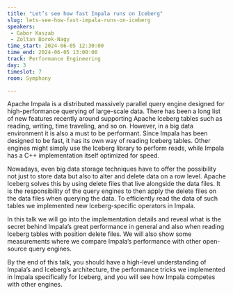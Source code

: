 ```yaml
---
title: "Let’s see how fast Impala runs on Iceberg"
slug: lets-see-how-fast-impala-runs-on-iceberg
speakers:
 - Gabor Kaszab
 - Zoltan Borok-Nagy
time_start: 2024-06-05 12:30:00
time_end: 2024-06-05 13:00:00
track: Performance Engineering
day: 3
timeslot: 7
room: Symphony

---
```


Apache Impala is a distributed massively parallel query engine designed for high-performance querying of large-scale data. There has been a long list of new features recently around supporting Apache Iceberg tables such as reading, writing, time traveling, and so on. However, in a big data environment it is also a must to be performant. Since Impala has been designed to be fast, it has its own way of reading Iceberg tables. Other engines might simply use the Iceberg library to perform reads, while Impala has a C++ implementation itself optimized for speed.
 
 
 
 Nowadays, even big data storage techniques have to offer the possibility not just to store data but also to alter and delete data on a row level. Apache Iceberg solves this by using delete files that live alongside the data files. It is the responsibility of the query engines to then apply the delete files on the data files when querying the data. To efficiently read the data of such tables we implemented new Iceberg-specific operators in Impala.
 
 
 
 In this talk we will go into the implementation details and reveal what is the secret behind Impala’s great performance in general and also when reading Iceberg tables with position delete files. We will also show some measurements where we compare Impala’s performance with other open-source query engines.
 
 
 
 By the end of this talk, you should have a high-level understanding of Impala’s and Iceberg’s architecture, the performance tricks we implemented in Impala specifically for Iceberg, and you will see how Impala competes with other engines.
